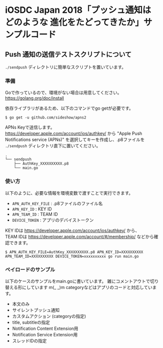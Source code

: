 # iOSDC Japan 2018「プッシュ通知はどのような 進化をたどってきたか」サンプルコード

## Push 通知の送信テストスクリプトについて

`./sendpush` ディレクトリに簡単なスクリプトを置いています。

### 準備

Goで作っているので、環境がない場合は用意してください。  
https://golang.org/doc/install

依存ライブラリがあるため、以下のコマンドでgo getが必要です。

```
$ go get -u github.com/sideshow/apns2
```

APNs Keyで送信します。  
https://developer.apple.com/account/ios/authkey/ から "Apple Push Notifications service (APNs)" を選択してキーを作成し、.p8ファイルを `./sendpush` ディレクトリ直下に置いてください。

```
.
└── sendpush
    ├── AuthKey_XXXXXXXXXX.p8
    └── main.go
```

### 使い方

以下のように、必要な情報を環境変数で渡すことで実行できます。  

- `APN_AUTH_KEY_FILE` : .p8ファイルのファイル名
- `APN_KEY_ID` : KEY ID
- `APN_TEAM_ID` : TEAM ID
- `DEVICE_TOKEN` : アプリのデバイストークン

KEY IDは https://developer.apple.com/account/ios/authkey/ から、  
TEAM IDは https://developer.apple.com/account/#/membership/ などから確認できます。

```
$ APN_AUTH_KEY_FILE=AuthKey_XXXXXXXXXX.p8 APN_KEY_ID=XXXXXXXXXX APN_TEAM_ID=XXXXXXXXXX DEVICE_TOKEN=xxxxxxxxxx go run main.go
```

### ペイロードのサンプル

以下のケースのサンプルをmain.goに書いています。
雑にコメントアウトで切り替える形にしています m(_ _)m
categoryなどはアプリのコードと対応しています。

- 本文のみ
- サイレントプッシュ通知
- カスタムアクション (categoryの指定)
- title, subtitleの指定
- Notification Content Extension用
- Notification Service Extension用
- スレッドIDの指定
